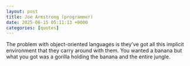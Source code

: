 ```yaml
---
layout: post
title: Joe Armstrong (programmer)
date: 2025-06-15 05:11:13 +0000
categories: [quotes]
---
```


The problem with object-oriented languages is they’ve got all this implicit environment that they carry around with them. You wanted a banana but what you got was a gorilla holding the banana and the entire jungle.  

